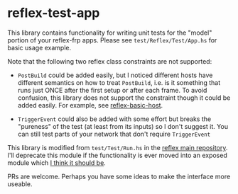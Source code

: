 # reflex-test-app

This library contains functionality for writing unit tests for the "model" portion of your reflex-frp apps. Please see `test/Reflex/Test/App.hs` for basic usage example.

Note that the following two reflex class constraints are not supported:

- `PostBuild` could be added easily, but I noticed different hosts have different semantics on how to treat `PostBuild`, i.e. is it something that runs just ONCE after the first setup or after each frame. To avoid confusion, this library does not support the constraint though it could be added easily. For example, see [reflex-basic-host](https://github.com/qfpl/reflex-basic-host/).

- `TriggerEvent` could also be added with some effort but breaks the "pureness" of the test (at least from its inputs) so I don't suggest it. You can still test parts of your network that don't require `TriggerEvent`

This library is modified from `test/Test/Run.hs` in the [reflex main repository](https://github.com/reflex-frp/reflex). I'll deprecate this module if the functionality is ever moved into an exposed module which [I think it should be](https://github.com/reflex-frp/reflex/issues/412).

PRs are welcome. Perhaps you have some ideas to make the interface more useable.
